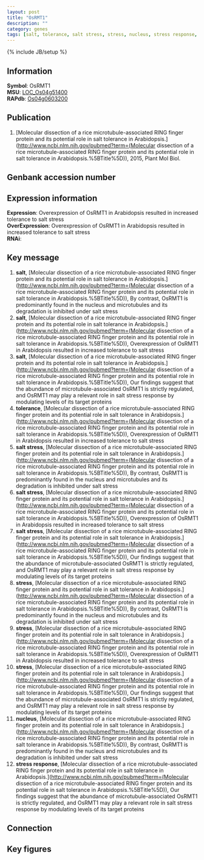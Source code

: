 ```yaml
---
layout: post
title: "OsRMT1"
description: ""
category: genes
tags: [salt, tolerance, salt stress, stress, nucleus, stress response, Gene]
---
```

{% include JB/setup %}

## Information
__Symbol__: OsRMT1  
__MSU__: [LOC_Os04g51400](http://rice.plantbiology.msu.edu/cgi-bin/ORF_infopage.cgi?orf=LOC_Os04g51400)  
__RAPdb__: [Os04g0603200](http://rapdb.dna.affrc.go.jp/viewer/gbrowse_details/irgsp1?name=Os04g0603200)  

## Publication
1. [Molecular dissection of a rice microtubule-associated RING finger protein and its potential role in salt tolerance in Arabidopsis.](http://www.ncbi.nlm.nih.gov/pubmed?term=(Molecular dissection of a rice microtubule-associated RING finger protein and its potential role in salt tolerance in Arabidopsis.%5BTitle%5D)), 2015, Plant Mol Biol.

## Genbank accession number

## Expression information
__Expression__: Overexpression of OsRMT1 in Arabidopsis resulted in increased tolerance to salt stress  
__OverExpression__: Overexpression of OsRMT1 in Arabidopsis resulted in increased tolerance to salt stress  
__RNAi__:  

## Key message
1. __salt__, [Molecular dissection of a rice microtubule-associated RING finger protein and its potential role in salt tolerance in Arabidopsis.](http://www.ncbi.nlm.nih.gov/pubmed?term=(Molecular dissection of a rice microtubule-associated RING finger protein and its potential role in salt tolerance in Arabidopsis.%5BTitle%5D)),  By contrast, OsRMT1 is predominantly found in the nucleus and microtubules and its degradation is inhibited under salt stress
2. __salt__, [Molecular dissection of a rice microtubule-associated RING finger protein and its potential role in salt tolerance in Arabidopsis.](http://www.ncbi.nlm.nih.gov/pubmed?term=(Molecular dissection of a rice microtubule-associated RING finger protein and its potential role in salt tolerance in Arabidopsis.%5BTitle%5D)),  Overexpression of OsRMT1 in Arabidopsis resulted in increased tolerance to salt stress
3. __salt__, [Molecular dissection of a rice microtubule-associated RING finger protein and its potential role in salt tolerance in Arabidopsis.](http://www.ncbi.nlm.nih.gov/pubmed?term=(Molecular dissection of a rice microtubule-associated RING finger protein and its potential role in salt tolerance in Arabidopsis.%5BTitle%5D)),  Our findings suggest that the abundance of microtubule-associated OsRMT1 is strictly regulated, and OsRMT1 may play a relevant role in salt stress response by modulating levels of its target proteins
4. __tolerance__, [Molecular dissection of a rice microtubule-associated RING finger protein and its potential role in salt tolerance in Arabidopsis.](http://www.ncbi.nlm.nih.gov/pubmed?term=(Molecular dissection of a rice microtubule-associated RING finger protein and its potential role in salt tolerance in Arabidopsis.%5BTitle%5D)),  Overexpression of OsRMT1 in Arabidopsis resulted in increased tolerance to salt stress
5. __salt stress__, [Molecular dissection of a rice microtubule-associated RING finger protein and its potential role in salt tolerance in Arabidopsis.](http://www.ncbi.nlm.nih.gov/pubmed?term=(Molecular dissection of a rice microtubule-associated RING finger protein and its potential role in salt tolerance in Arabidopsis.%5BTitle%5D)),  By contrast, OsRMT1 is predominantly found in the nucleus and microtubules and its degradation is inhibited under salt stress
6. __salt stress__, [Molecular dissection of a rice microtubule-associated RING finger protein and its potential role in salt tolerance in Arabidopsis.](http://www.ncbi.nlm.nih.gov/pubmed?term=(Molecular dissection of a rice microtubule-associated RING finger protein and its potential role in salt tolerance in Arabidopsis.%5BTitle%5D)),  Overexpression of OsRMT1 in Arabidopsis resulted in increased tolerance to salt stress
7. __salt stress__, [Molecular dissection of a rice microtubule-associated RING finger protein and its potential role in salt tolerance in Arabidopsis.](http://www.ncbi.nlm.nih.gov/pubmed?term=(Molecular dissection of a rice microtubule-associated RING finger protein and its potential role in salt tolerance in Arabidopsis.%5BTitle%5D)),  Our findings suggest that the abundance of microtubule-associated OsRMT1 is strictly regulated, and OsRMT1 may play a relevant role in salt stress response by modulating levels of its target proteins
8. __stress__, [Molecular dissection of a rice microtubule-associated RING finger protein and its potential role in salt tolerance in Arabidopsis.](http://www.ncbi.nlm.nih.gov/pubmed?term=(Molecular dissection of a rice microtubule-associated RING finger protein and its potential role in salt tolerance in Arabidopsis.%5BTitle%5D)),  By contrast, OsRMT1 is predominantly found in the nucleus and microtubules and its degradation is inhibited under salt stress
9. __stress__, [Molecular dissection of a rice microtubule-associated RING finger protein and its potential role in salt tolerance in Arabidopsis.](http://www.ncbi.nlm.nih.gov/pubmed?term=(Molecular dissection of a rice microtubule-associated RING finger protein and its potential role in salt tolerance in Arabidopsis.%5BTitle%5D)),  Overexpression of OsRMT1 in Arabidopsis resulted in increased tolerance to salt stress
10. __stress__, [Molecular dissection of a rice microtubule-associated RING finger protein and its potential role in salt tolerance in Arabidopsis.](http://www.ncbi.nlm.nih.gov/pubmed?term=(Molecular dissection of a rice microtubule-associated RING finger protein and its potential role in salt tolerance in Arabidopsis.%5BTitle%5D)),  Our findings suggest that the abundance of microtubule-associated OsRMT1 is strictly regulated, and OsRMT1 may play a relevant role in salt stress response by modulating levels of its target proteins
11. __nucleus__, [Molecular dissection of a rice microtubule-associated RING finger protein and its potential role in salt tolerance in Arabidopsis.](http://www.ncbi.nlm.nih.gov/pubmed?term=(Molecular dissection of a rice microtubule-associated RING finger protein and its potential role in salt tolerance in Arabidopsis.%5BTitle%5D)),  By contrast, OsRMT1 is predominantly found in the nucleus and microtubules and its degradation is inhibited under salt stress
12. __stress response__, [Molecular dissection of a rice microtubule-associated RING finger protein and its potential role in salt tolerance in Arabidopsis.](http://www.ncbi.nlm.nih.gov/pubmed?term=(Molecular dissection of a rice microtubule-associated RING finger protein and its potential role in salt tolerance in Arabidopsis.%5BTitle%5D)),  Our findings suggest that the abundance of microtubule-associated OsRMT1 is strictly regulated, and OsRMT1 may play a relevant role in salt stress response by modulating levels of its target proteins

## Connection

## Key figures


